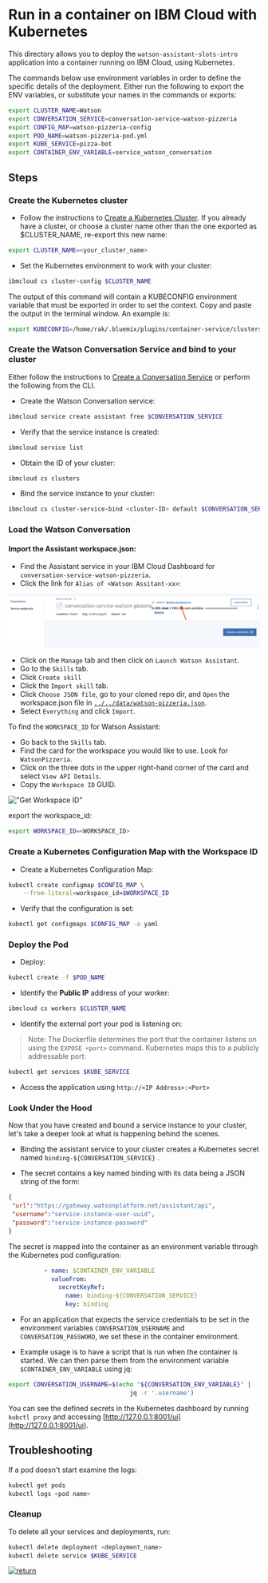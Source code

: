 # Run in a container on IBM Cloud with Kubernetes

This directory allows you to deploy the `watson-assistant-slots-intro` application into a container running on IBM Cloud, using Kubernetes.

The commands below use environment variables in order to define the specific details of the deployment. Either run the following to export the ENV variables, or substitute your names in the commands or exports:

```bash
export CLUSTER_NAME=Watson
export CONVERSATION_SERVICE=conversation-service-watson-pizzeria
export CONFIG_MAP=watson-pizzeria-config
export POD_NAME=watson-pizzeria-pod.yml
export KUBE_SERVICE=pizza-bot
export CONTAINER_ENV_VARIABLE=service_watson_conversation
```

## Steps

### Create the Kubernetes cluster

* Follow the instructions to [Create a Kubernetes Cluster](https://github.com/IBM/container-journey-template). If you already have a cluster, or choose a cluster name other than the one exported as $CLUSTER_NAME, re-export this new name:

```bash
export CLUSTER_NAME=<your_cluster_name>
```

* Set the Kubernetes environment to work with your cluster:

```bash
ibmcloud cs cluster-config $CLUSTER_NAME
```

The output of this command will contain a KUBECONFIG environment variable that must be exported in order to set the context. Copy and paste the output in the terminal window. An example is:

```bash
export KUBECONFIG=/home/rak/.bluemix/plugins/container-service/clusters/Kate/kube-config-prod-dal10-<cluster_name>.yml
```

### Create the Watson Conversation Service and bind to your cluster

Either follow the instructions to [Create a Conversation Service](https://console.ng.bluemix.net/catalog/services/assistant) or perform the following from the CLI.

* Create the Watson Conversation service:

```bash
ibmcloud service create assistant free $CONVERSATION_SERVICE
```

* Verify that the service instance is created:

```bash
ibmcloud service list
```

* Obtain the ID of your cluster:

```bash
ibmcloud cs clusters
```

* Bind the service instance to your cluster:

```bash
ibmcloud cs cluster-service-bind <cluster-ID> default $CONVERSATION_SERVICE
```

### Load the Watson Conversation

#### Import the Assistant workspace.json:

* Find the Assistant service in your IBM Cloud Dashboard for `conversation-service-watson-pizzeria`.
* Click the link for `Alias of <Watson Assitant-xx>`:

![link alias](images/AssistantAlias.png)

* Click on the `Manage` tab and then click on `Launch Watson Assistant`.
* Go to the `Skills` tab.
* Click `Create skill`
* Click the `Import skill` tab.
* Click `Choose JSON file`, go to your cloned repo dir, and `Open` the workspace.json file in [`../../data/watson-pizzeria.json`](../../data/watson-pizzeria.json).
* Select `Everything` and click `Import`.

To find the `WORKSPACE_ID` for Watson Assistant:

* Go back to the `Skills` tab.
* Find the card for the workspace you would like to use. Look for `WatsonPizzeria`.
* Click on the three dots in the upper right-hand corner of the card and select `View API Details`.
* Copy the `Workspace ID` GUID.

!["Get Workspace ID"](https://raw.githubusercontent.com/IBM/pattern-utils/master/watson-assistant/assistantPostSkillGetID.gif)

export the workspace_id:

```bash
export WORKSPACE_ID=<WORKSPACE_ID>
```

### Create a Kubernetes Configuration Map with the Workspace ID

* Create a Kubernetes Configuration Map:

```bash
kubectl create configmap $CONFIG_MAP \
    --from-literal=workspace_id=$WORKSPACE_ID
```

* Verify that the configuration is set:

```bash
kubectl get configmaps $CONFIG_MAP -o yaml
```

### Deploy the Pod

* Deploy:

```bash
kubectl create -f $POD_NAME
```

* Identify the **Public IP** address of your worker:

```bash
ibmcloud cs workers $CLUSTER_NAME
```

* Identify the external port your pod is listening on:

> Note: The Dockerfile determines the port that the container listens on using the `EXPOSE <port>` command. Kubernetes maps this to a publicly addressable port:

```bash
kubectl get services $KUBE_SERVICE
```

* Access the application using `http://<IP Address>:<Port>`

### Look Under the Hood

Now that you have created and bound a service instance to your cluster, let's take a deeper look at what is happening behind the scenes.


* Binding the assistant service to your cluster creates a Kubernetes secret named `binding-${CONVERSATION_SERVICE}` .

* The secret contains a key named binding with its data being a JSON string of the form:

```json
{
 "url":"https://gateway.watsonplatform.net/assistant/api",
 "username":"service-instance-user-uuid",
 "password":"service-instance-password"
}
```

The secret is mapped into the container as an environment variable through the Kubernetes pod configuration:

```yaml
          - name: $CONTAINER_ENV_VARIABLE
            valueFrom:
              secretKeyRef:
                name: binding-${CONVERSATION_SERVICE}
                key: binding
```

* For an application that expects the service credentials to be set in the environment variables `CONVERSATION_USERNAME` and `CONVERSATION_PASSWORD`, we set these in the container environment.

* Example usage is to have a script that is run when the container is started. We can then parse them from the  environment variable `$CONTAINER_ENV_VARIABLE` using jq:

```bash
export CONVERSATION_USERNAME=$(echo "${CONVERSATION_ENV_VARIABLE}" |
                                  jq -r '.username')
```

You can see the defined secrets in the Kubernetes dashboard by running ``kubctl proxy`` and accessing [http://127.0.0.1:8001/ui](http://127.0.0.1:8001/ui).

## Troubleshooting

If a pod doesn't start examine the logs:

```bash
kubectl get pods
kubectl logs <pod name>
```

### Cleanup

To delete all your services and deployments, run:

```bash
kubectl delete deployment <deployment_name>
kubectl delete service $KUBE_SERVICE
```

[![return](https://raw.githubusercontent.com/IBM/pattern-utils/master/deploy-buttons/return.png)](https://github.com/IBM/watson-assistant-slots-intro#deployment-options)

